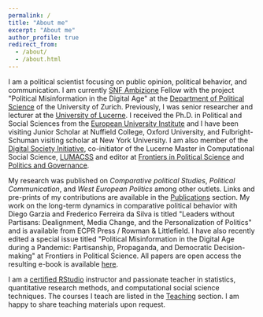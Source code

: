 ```yaml
---
permalink: /
title: "About me"
excerpt: "About me"
author_profile: true
redirect_from:
  - /about/
  - /about.html
---
```


I am a political scientist focusing on public opinion, political behavior, and communication. 
I am currently [SNF Ambizione](https://data.snf.ch/grants/grant/201817) Fellow with the project "Political Misinformation in the Digital Age" at the [Department of Political Science](https://www.ipz.uzh.ch/de/institut/mitarbeitende/staff/adeangelis.html) of the University of Zurich.
Previously, I was senior researcher and lecturer at the [University of Lucerne](https://www.unilu.ch/en/faculties/faculty-of-humanities-and-social-sciences/institutes-departements-and-research-centres/department-of-political-science/staff/andrea-de-angelis-msc/). 
I received the Ph.D. in Political and Social Sciences from the [European University Institute](https://www.eui.eu/en/home) and I have been visiting Junior Scholar at Nuffield College, Oxford University, and Fulbright-Schuman visiting scholar at New York University. I am also member of the [Digital Society Initiative](https://democracy.dsi.uzh.ch), co-initiator of the Lucerne Master in Computational Social Science, [LUMACSS](https://www.unilu.ch/en/study/study-programmes/masters-degrees/faculty-of-humanities-and-social-sciences/lucerne-master-in-computational-social-sciences-lumacss/) and editor at [Frontiers in Political Science](https://loop.frontiersin.org/people/892213/overview) and [Politics and Governance](https://www.cogitatiopress.com/politicsandgovernance/about/editorialTeam). 

My research was published on *Comparative political Studies*, *Political Communication*, and *West European Politics* among other outlets. Links and pre-prints of my contributions are available in the [Publications](https://deangelisa.github.io/publications/) section. 
My work on the long-term dynamics in comparative political behavior with Diego Garzia and Frederico Ferreira da Silva is titled "Leaders without Partisans: Dealignment, Media Change, and the Personalization of Politics" and is available from ECPR Press / Rowman & Littlefield. 
I have also recently edited a special issue titled "Political Misinformation in the Digital Age during a Pandemic: Partisanship, Propaganda, and Democratic Decision-making" at Frontiers in Political Science. All papers are open access the resulting e-book is available [here](https://www.frontiersin.org/research-topics/16048/political-misinformation-in-the-digital-age-during-a-pandemic-partisanship-propaganda-and-democratic).

I am a [certified RStudio](https://education.rstudio.com/trainers/) instructor and passionate teacher in statistics, quantitative research methods, and computational social science techniques. The courses I teach are listed in the [Teaching](https://deangelisa.github.io/teaching/) section. 
I am happy to share teaching materials upon request. 